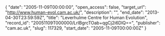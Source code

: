 {
  "date": "2005-11-09T00:00:00", 
  "open_access": false, 
  "target_url": "http://www.human-evol.cam.ac.uk/", 
  "description": "", 
  "end_date": "2013-04-30T23:59:59Z", 
  "title": "Leverhulme Centre for Human Evolution", 
  "record_id": "20051109T000000/LrIBgrcTOab+qgCj2i6DlQ==", 
  "publisher": "cam.ac.uk", 
  "slug": 117329, 
  "start_date": "2005-11-09T00:00:00Z"
}

